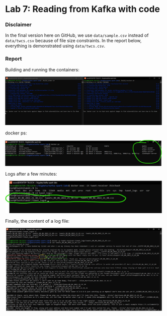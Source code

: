 # Lab 7: Reading from Kafka with code

### Disclaimer

In the final version here on GitHub, we use `data/sample.csv` instead of `data/twcs.csv` because of file size constraints. In the report below, everything is demonstrated using `data/twcs.csv`.

### Report

Building and running the containers:

![sender and receiver](screenshots/sender-and-receiver.jpg)

docker ps:

![working containers](screenshots/working-containers.jpg)

Logs after a few minutes:

![log files](screenshots/log-files.jpg)

Finally, the content of a log file:

![log content](screenshots/log-content.jpg)
